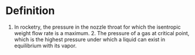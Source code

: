 # Definition

1.  In rocketry, the pressure in the nozzle throat for which the
    isentropic weight flow rate is a maximum. 2. The pressure of a gas
    at critical point, which is the highest pressure under which a
    liquid can exist in equilibrium with its vapor.
